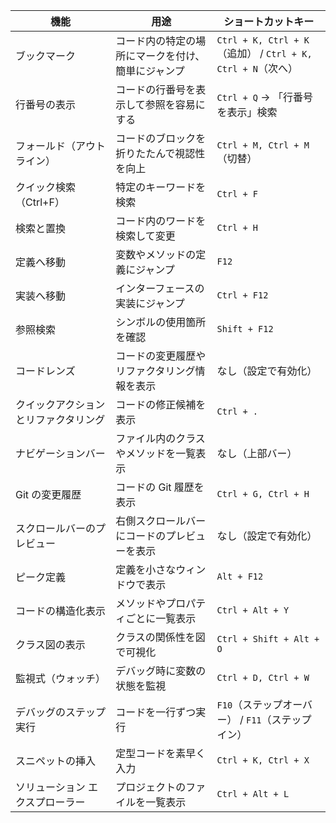 | 機能 | 用途 | ショートカットキー |
|------|------|----------------|
| ブックマーク | コード内の特定の場所にマークを付け、簡単にジャンプ | `Ctrl + K, Ctrl + K`（追加） / `Ctrl + K, Ctrl + N`（次へ） |
| 行番号の表示 | コードの行番号を表示して参照を容易にする | `Ctrl + Q` → 「行番号を表示」検索 |
| フォールド（アウトライン） | コードのブロックを折りたたんで視認性を向上 | `Ctrl + M, Ctrl + M`（切替） |
| クイック検索（Ctrl+F） | 特定のキーワードを検索 | `Ctrl + F` |
| 検索と置換 | コード内のワードを検索して変更 | `Ctrl + H` |
| 定義へ移動 | 変数やメソッドの定義にジャンプ | `F12` |
| 実装へ移動 | インターフェースの実装にジャンプ | `Ctrl + F12` |
| 参照検索 | シンボルの使用箇所を確認 | `Shift + F12` |
| コードレンズ | コードの変更履歴やリファクタリング情報を表示 | なし（設定で有効化） |
| クイックアクションとリファクタリング | コードの修正候補を表示 | `Ctrl + .` |
| ナビゲーションバー | ファイル内のクラスやメソッドを一覧表示 | なし（上部バー） |
| Git の変更履歴 | コードの Git 履歴を表示 | `Ctrl + G, Ctrl + H` |
| スクロールバーのプレビュー | 右側スクロールバーにコードのプレビューを表示 | なし（設定で有効化） |
| ピーク定義 | 定義を小さなウィンドウで表示 | `Alt + F12` |
| コードの構造化表示 | メソッドやプロパティごとに一覧表示 | `Ctrl + Alt + Y` |
| クラス図の表示 | クラスの関係性を図で可視化 | `Ctrl + Shift + Alt + O` |
| 監視式（ウォッチ） | デバッグ時に変数の状態を監視 | `Ctrl + D, Ctrl + W` |
| デバッグのステップ実行 | コードを一行ずつ実行 | `F10`（ステップオーバー） / `F11`（ステップイン） |
| スニペットの挿入 | 定型コードを素早く入力 | `Ctrl + K, Ctrl + X` |
| ソリューション エクスプローラー | プロジェクトのファイルを一覧表示 | `Ctrl + Alt + L` |
